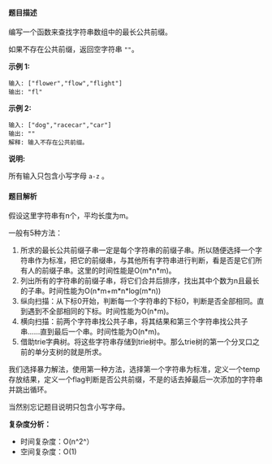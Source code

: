 #### 题目描述

编写一个函数来查找字符串数组中的最长公共前缀。

如果不存在公共前缀，返回空字符串 `""`。

**示例 1:**

```
输入: ["flower","flow","flight"]
输出: "fl"
```

**示例 2:**

```
输入: ["dog","racecar","car"]
输出: ""
解释: 输入不存在公共前缀。
```

**说明:**

所有输入只包含小写字母 `a-z` 。

#### 题目解析

假设这里字符串有n个，平均长度为m。

一般有5种方法：

1. 所求的最长公共前缀子串一定是每个字符串的前缀子串。所以随便选择一个字符串作为标准，把它的前缀串，与其他所有字符串进行判断，看是否是它们所有人的前缀子串。这里的时间性能是O(m\*n\*m)。
2. 列出所有的字符串的前缀子串，将它们合并后排序，找出其中个数为n且最长的子串。时间性能为O(n\*m+m\*n\*log(m*n))
3. 纵向扫描：从下标0开始，判断每一个字符串的下标0，判断是否全部相同。直到遇到不全部相同的下标。时间性能为O(n\*m)。
4. 横向扫描：前两个字符串找公共子串，将其结果和第三个字符串找公共子串……直到最后一个串。时间性能为O(n*m)。
5. 借助trie字典树。将这些字符串存储到trie树中。那么trie树的第一个分叉口之前的单分支树的就是所求。

我们选择暴力解法，使用第一种方法，选择第一个字符串为标准，定义一个temp存放结果，定义一个flag判断是否公共前缀，不是的话去掉最后一次添加的字符串并跳出循环。

当然别忘记题目说明只包含小写字母。

**复杂度分析：**

- 时间复杂度：O(n^2^）
- 空间复杂度：O(1)